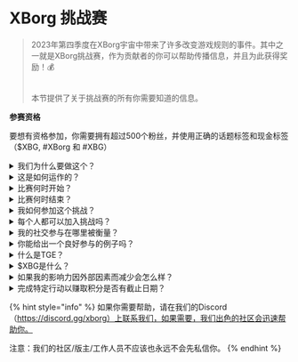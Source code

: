 # XBorg 挑战赛

> 2023年第四季度在XBorg宇宙中带来了许多改变游戏规则的事件。其中之一就是XBorg挑战赛，作为贡献者的你可以帮助传播信息，并且为此获得奖励！💰
>
> \
> 本节提供了关于挑战赛的所有你需要知道的信息。



**参赛资格**

要想有资格参加，你需要拥有超过500个粉丝，并使用正确的话题标签和现金标签（$XBG, #XBorg 和 #XBG）

<details>

<summary>我们为什么要做这个？</summary>

我们的目标是提高人们对XBorg的认识，同时展示我们出色的社区、产品和代币。组织一场比赛是我们选择的方法，以促进愉快和协作的体验。

</details>

<details>

<summary>这是如何运作的？</summary>

积极参与，遵守[规则](rules.md)并遵循最佳实践（链接到最佳实践）。你的积分将根据你参与的影响力累积，你完成得越巧妙，你和你的联盟获得的奖励就越多。

</details>

<details>

<summary>比赛何时开始？</summary>

2023年10月1日。

</details>

<details>

<summary>比赛何时结束？</summary>

比赛已于2023年11月31日结束。

</details>

<details>

<summary>我如何参加这个挑战？</summary>

满足拥有超过500个Twitter粉丝的要求后，你的积分将根据你在LunarCrush上的每日XBorg影响者参与排名来分配。记得在你的推文中包含#XBorg、$XBG或#XBG，以便准确识别。

</details>

<details>

<summary>每个人都可以加入挑战吗？</summary>

挑战对所有人开放，但只有当你至少有500个Twitter粉丝时，你的积分才会被计算。

</details>

<details>

<summary>我的社交参与在哪里被衡量？</summary>

LunarCrush直接从Twitter获取数据，使我们能够提取并分析这些信息。因此，我们专注于衡量你在Twitter上的参与度。请注意，其他社交平台上的参与不在考虑范围内。欲了解更多信息，请访问[https://lunarcrush.com/faq.](https://lunarcrush.com/faq.)

</details>

<details>

<summary>你能给出一个良好参与的例子吗？</summary>

有效的参与包括使用话题标签、现金标签和表情符号创造吸引人的内容。更多指导，你可以查阅我们的全面最佳实践指南：{链接}

</details>

<details>

<summary>什么是TGE？</summary>

TGE代表“代币生成事件”，这是区块链和加密货币行业中常用的术语。

**TGE期间会发生什么？**

TGE涉及创建和分发新的加密货币或代币给早期参与者，通常是为了为新项目筹集资金。这个过程包括发行公司或组织将一定数量的代币分配给最初的支持者或投资者。

**TGE与ICO有什么不同？**

虽然TGE和ICO（首次代币发行）都是使用代币进行筹资的方法，有时这两个术语被交替使用。然而，业内人士通常更喜欢“TGE”，因为它强调了代币的生成和分发，而不是“提供”或销售方面。

</details>

<details>

<summary>$XBG是什么？</summary>

[$XBG](../../06-or-token/xbg.md)是与XBorg项目相关联的数字代币。

</details>

<details>

<summary>如果我的影响力因外部因素而减少会怎么样？</summary>

如果你没有保持或增加参与度，你的影响者排名将会下降，导致每日积分减少。然而，你已经赚到的积分不会丢失。

</details>

<details>

<summary>完成特定行动以赚取积分是否有截止日期？</summary>

是的，根据游戏的阶段，赚取积分有截止日期。有两个资格赛阶段，接着是[联盟](broken-reference)的启动。在每个阶段，参与者都有时间累积最大积分并确保他们在[排行榜](scoring/leaderboard.md)上的位置。一旦联盟启动，游戏就会按季节进行。

此外，积分是每天赚取的，数据是每晚在午夜前（UTC）从[LunarCrush](scoring/lunarcrush.md) API提取的，以计算积分。由于技术责任，一些数据可能需要长达48小时才能在[排行榜](scoring/leaderboard.md)上反映。

</details>

{% hint style="info" %}
如果你需要帮助，请在我们的Discord（https://discord.gg/xborg）上联系我们，如果需要，我们出色的社区会迅速帮助你。

注意：我们的社区/版主/工作人员不应该也永远不会先私信你。
{% endhint %}
